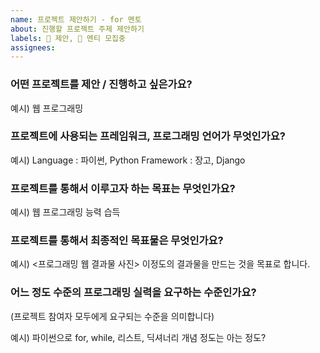 ```yaml
---
name: 프로젝트 제안하기 - for 멘토
about: 진행할 프로젝트 주제 제안하기
labels: 🙋 제안, 📢 멘티 모집중
assignees:
---
```


<!-- 예시는 지우고 작성하시면 됩니다 -->

### 어떤 프로젝트를 제안 / 진행하고 싶은가요?

예시)
웹 프로그래밍

### 프로젝트에 사용되는 프레임워크, 프로그래밍 언어가 무엇인가요?

예시)
Language : 파이썬, Python
Framework : 장고, Django

### 프로젝트를 통해서 이루고자 하는 목표는 무엇인가요?

예시)
웹 프로그래밍 능력 습득

### 프로젝트를 통해서 최종적인 목표물은 무엇인가요?

예시)
<프로그래밍 웹 결과물 사진>
이정도의 결과물을 만드는 것을 목표로 합니다.

### 어느 정도 수준의 프로그래밍 실력을 요구하는 수준인가요?

(프로젝트 참여자 모두에게 요구되는 수준을 의미합니다)

예시)
파이썬으로 for, while, 리스트, 딕셔너리 개념 정도는 아는 정도?
